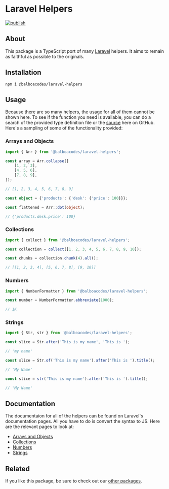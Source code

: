 # Laravel Helpers

[![publish](https://github.com/balboacodes/laravel-helpers/actions/workflows/publish.yml/badge.svg)](https://github.com/balboacodes/laravel-helpers/actions/workflows/publish.yml)

## About

This package is a TypeScript port of many [Laravel](https://github.com/laravel) helpers. It aims to remain as faithful as possible to the originals.

## Installation

`npm i @balboacodes/laravel-helpers`

## Usage

Because there are so many helpers, the usage for all of them cannot be shown here. To see if the function you need is available, you can do a search of the provided type definition file or the [source](https://github.com/balboacodes/laravel-helpers/tree/main/src) here on GitHub. Here's a sampling of some of the functionality provided:

### Arrays and Objects

```ts
import { Arr } from '@balboacodes/laravel-helpers';

const array = Arr.collapse([
    [1, 2, 3],
    [4, 5, 6],
    [7, 8, 9],
]);

// [1, 2, 3, 4, 5, 6, 7, 8, 9]

const object = {'products': {'desk': {'price': 100}}};

const flattened = Arr::dot(object);

// {'products.desk.price': 100}
```

### Collections

```ts
import { collect } from '@balboacodes/laravel-helpers';

const collection = collect([1, 2, 3, 4, 5, 6, 7, 8, 9, 10]);

const chunks = collection.chunk(4).all();

// [[1, 2, 3, 4], [5, 6, 7, 8], [9, 10]]
```

### Numbers

```ts
import { NumberFormatter } from '@balboacodes/laravel-helpers';

const number = NumberFormatter.abbreviate(1000);

// 1K
```

### Strings

```ts
import { Str, str } from '@balboacodes/laravel-helpers';

const slice = Str.after('This is my name', 'This is ');

// 'my name'

const slice = Str.of('This is my name').after('This is ').title();

// 'My Name'

const slice = str('This is my name').after('This is ').title();

// 'My Name'
```

## Documentation

The documentaion for all of the helpers can be found on Laravel's documentation pages. All you have to do is convert the syntax to JS. Here are the relevant pages to look at:

- [Arrays and Objects](https://laravel.com/docs/12.x/helpers#arrays-and-objects-method-list)
- [Collections](https://laravel.com/docs/12.x/collections#available-methods)
- [Numbers](https://laravel.com/docs/12.x/helpers#numbers-method-list)
- [Strings](https://laravel.com/docs/12.x/strings#available-methods)

## Related

If you like this package, be sure to check out our [other packages](https://www.npmjs.com/~balboacodes).
